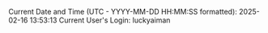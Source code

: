 Current Date and Time (UTC - YYYY-MM-DD HH:MM:SS formatted): 2025-02-16 13:53:13
Current User's Login: luckyaiman
